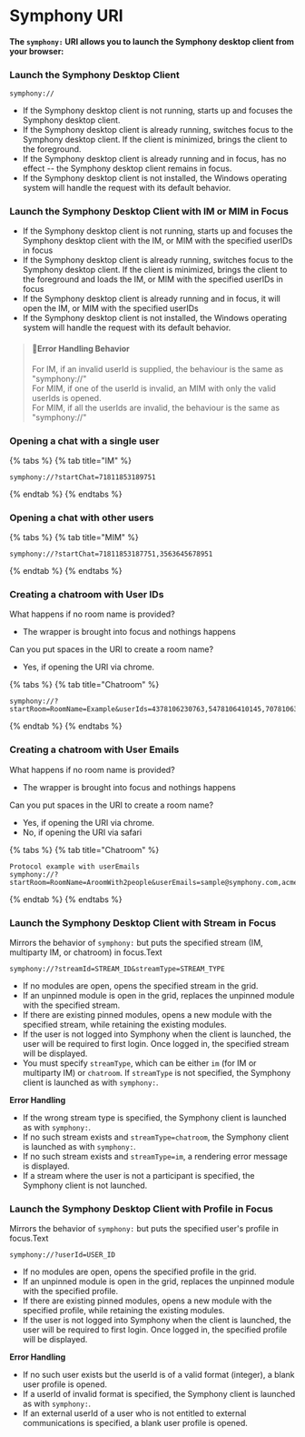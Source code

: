 # Symphony URI

#### The `symphony:` URI allows you to launch the Symphony desktop client from your browser:

### Launch the Symphony Desktop Client

```text
symphony://
```

* If the Symphony desktop client is not running, starts up and focuses the Symphony desktop client.
* If the Symphony desktop client is already running, switches focus to the Symphony desktop client. If the client is minimized, brings the client to the foreground.
* If the Symphony desktop client is already running and in focus, has no effect -- the Symphony desktop client remains in focus.
* If the Symphony desktop client is not installed, the Windows operating system will handle the request with its default behavior.

### Launch the Symphony Desktop Client with IM or MIM in Focus

* If the Symphony desktop client is not running, starts up and focuses the Symphony desktop client with the IM, or MIM with the specified userIDs in focus
* If the Symphony desktop client is already running, switches focus to the Symphony desktop client. If the client is minimized, brings the client to the foreground and loads the IM, or MIM with the specified userIDs in focus
* If the Symphony desktop client is already running and in focus, it will open the IM, or MIM with the specified userIDs
* If the Symphony desktop client is not installed, the Windows operating system will handle the request with its default behavior.

> #### 📘Error Handling Behavior
>
> For IM, if an invalid userId is supplied, the behaviour is the same as "symphony://"  
> For MIM, if one of the userId is invalid, an MIM with only the valid userIds is opened.  
> For MIM, if all the userIds are invalid, the behaviour is the same as "symphony://"

### Opening a chat with a single user

{% tabs %}
{% tab title="IM" %}
```
symphony://?startChat=71811853189751
```
{% endtab %}
{% endtabs %}

### Opening a chat with other users

{% tabs %}
{% tab title="MIM" %}
```text
symphony://?startChat=71811853187751,3563645678951
```
{% endtab %}
{% endtabs %}

### Creating a chatroom with User IDs

What happens if no room name is provided?

* The wrapper is brought into focus and nothings happens

Can you put spaces in the URI to create a room name?

* Yes, if opening the URI via chrome.

{% tabs %}
{% tab title="Chatroom" %}
```text
symphony://?startRoom=RoomName=Example&userIds=4378106230763,5478106410145,7078106304564
```
{% endtab %}
{% endtabs %}

### Creating a chatroom with User Emails

What happens if no room name is provided?

* The wrapper is brought into focus and nothings happens

Can you put spaces in the URI to create a room name?

* Yes, if opening the URI via chrome.
* No, if opening the URI via safari

{% tabs %}
{% tab title="Chatroom" %}
```text
Protocol example with userEmails
symphony://?startRoom=RoomName=AroomWith2people&userEmails=sample@symphony.com,acme@bank.com
```
{% endtab %}
{% endtabs %}

### Launch the Symphony Desktop Client with Stream in Focus

Mirrors the behavior of `symphony:` but puts the specified stream \(IM, multiparty IM, or chatroom\) in focus.Text

```text
symphony://?streamId=STREAM_ID&streamType=STREAM_TYPE
```

* If no modules are open, opens the specified stream in the grid.
* If an unpinned module is open in the grid, replaces the unpinned module with the specified stream.
* If there are existing pinned modules, opens a new module with the specified stream, while retaining the existing modules.
* If the user is not logged into Symphony when the client is launched, the user will be required to first login. Once logged in, the specified stream will be displayed.
* You must specify `streamType`, which can be either `im` \(for IM or multiparty IM\) or `chatroom`. If `streamType` is not specified, the Symphony client is launched as with `symphony:`.

**Error Handling**

* If the wrong stream type is specified, the Symphony client is launched as with `symphony:`.
* If no such stream exists and `streamType=chatroom`, the Symphony client is launched as with `symphony:`.
* If no such stream exists and `streamType=im`, a rendering error message is displayed.
* If a stream where the user is not a participant is specified, the Symphony client is not launched.

### Launch the Symphony Desktop Client with Profile in Focus

Mirrors the behavior of `symphony:` but puts the specified user's profile in focus.Text

```text
symphony://?userId=USER_ID
```

* If no modules are open, opens the specified profile in the grid.
* If an unpinned module is open in the grid, replaces the unpinned module with the specified profile.
* If there are existing pinned modules, opens a new module with the specified profile, while retaining the existing modules.
* If the user is not logged into Symphony when the client is launched, the user will be required to first login. Once logged in, the specified profile will be displayed.

**Error Handling**

* If no such user exists but the userId is of a valid format \(integer\), a blank user profile is opened.
* If a userId of invalid format is specified, the Symphony client is launched as with `symphony:`.
* If an external userId of a user who is not entitled to external communications is specified, a blank user profile is opened.

